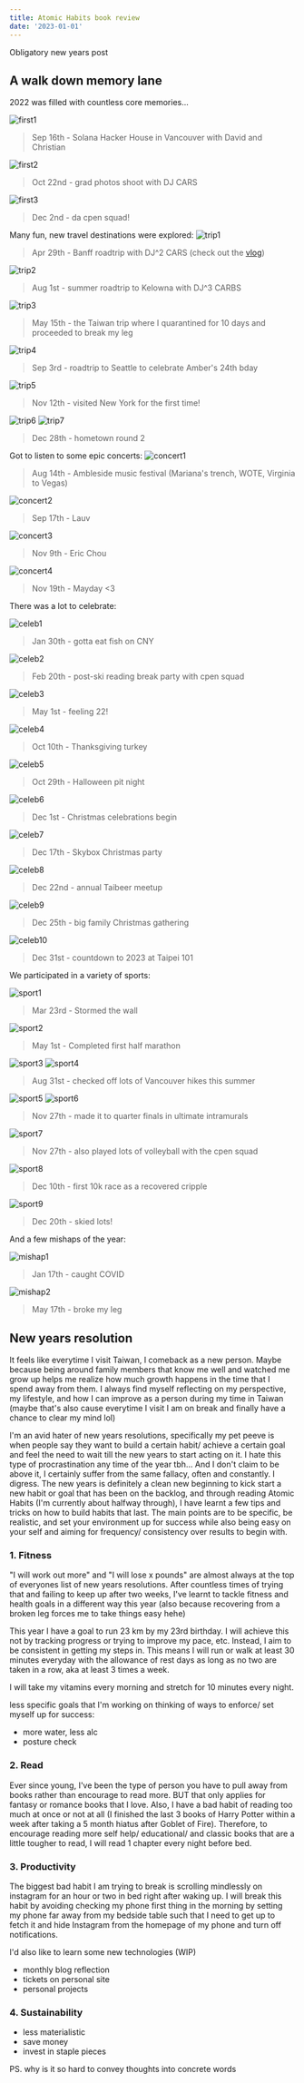 ```yaml
---
title: Atomic Habits book review 
date: '2023-01-01'
---
```


Obligatory new years post

## A walk down memory lane
2022 was filled with countless core memories...

![first1](/images/blog/first1.jpg)

> Sep 16th - Solana Hacker House in Vancouver with David and Christian

![first2](/images/blog/first2.jpg)

> Oct 22nd - grad photos shoot with DJ CARS

![first3](/images/blog/first3.jpg)

> Dec 2nd - da cpen squad!

Many fun, new travel destinations were explored:
![trip1](/images/blog/trip1.jpg)

> Apr 29th - Banff roadtrip with DJ^2 CARS (check out the [vlog](https://youtu.be/rS6Vwv-mv9g))

![trip2](/images/blog/trip2.jpg)

> Aug 1st - summer roadtrip to Kelowna with DJ^3 CARBS

![trip3](/images/blog/trip3.jpg)

> May 15th - the Taiwan trip where I quarantined for 10 days and proceeded to break my leg

![trip4](/images/blog/trip4.jpg)

> Sep 3rd - roadtrip to Seattle to celebrate Amber's 24th bday

![trip5](/images/blog/trip5.jpg)

> Nov 12th - visited New York for the first time!

![trip6](/images/blog/trip6.jpg) ![trip7](/images/blog/trip7.jpg)

> Dec 28th - hometown round 2

Got to listen to some epic concerts:
![concert1](/images/blog/concert1.jpg)

> Aug 14th - Ambleside music festival (Mariana's trench, WOTE, Virginia to Vegas)

![concert2](/images/blog/concert2.jpg)

> Sep 17th - Lauv

![concert3](/images/blog/concert3.jpg)

> Nov 9th - Eric Chou

![concert4](/images/blog/concert4.jpg)

> Nov 19th - Mayday <3

There was a lot to celebrate:

![celeb1](/images/blog/celeb1.jpg)

> Jan 30th - gotta eat fish on CNY

![celeb2](/images/blog/celeb2.jpg)

> Feb 20th - post-ski reading break party with cpen squad

![celeb3](/images/blog/celeb3.jpg)

> May 1st - feeling 22!

![celeb4](/images/blog/celeb4.jpg)

> Oct 10th - Thanksgiving turkey

![celeb5](/images/blog/celeb5.jpg)

> Oct 29th - Halloween pit night

![celeb6](/images/blog/celeb6.jpg)

> Dec 1st - Christmas celebrations begin

![celeb7](/images/blog/celeb7.jpg)

> Dec 17th - Skybox Christmas party 

![celeb8](/images/blog/celeb8.jpg)

> Dec 22nd - annual Taibeer meetup

![celeb9](/images/blog/celeb9.jpg)

> Dec 25th - big family Christmas gathering

![celeb10](/images/blog/celeb10.jpg)

> Dec 31st - countdown to 2023 at Taipei 101

We participated in a variety of sports:

![sport1](/images/blog/sport1.jpg)

> Mar 23rd - Stormed the wall

![sport2](/images/blog/sport2.jpg)

> May 1st - Completed first half marathon

![sport3](/images/blog/sport3.jpg) ![sport4](/images/blog/sport4.jpg)

> Aug 31st - checked off lots of Vancouver hikes this summer

 ![sport5](/images/blog/sport5.jpg) ![sport6](/images/blog/sport6.jpg)

> Nov 27th - made it to quarter finals in ultimate intramurals

![sport7](/images/blog/sport7.jpg)

> Nov 27th - also played lots of volleyball with the cpen squad

![sport8](/images/blog/sport8.jpg)

> Dec 10th - first 10k race as a recovered cripple

![sport9](/images/blog/sport9.jpg)

> Dec 20th - skied lots!

And a few mishaps of the year:

![mishap1](/images/blog/mishap1.jpg)

> Jan 17th - caught COVID

![mishap2](/images/blog/mishap2.jpg)

> May 17th - broke my leg


## New years resolution
It feels like everytime I visit Taiwan, I comeback as a new person. Maybe because being around family members that know me well and watched me grow up helps me realize how much growth happens in the time that I spend away from them. I always find myself reflecting on my perspective, my lifestyle, and how I can improve as a person during my time in Taiwan (maybe that's also cause everytime I visit I am on break and finally have a chance to clear my mind lol) 

I'm an avid hater of new years resolutions, specifically my pet peeve is when people say they want to build a certain habit/ achieve a certain goal and feel the need to wait till the new years to start acting on it. I hate this type of procrastination any time of the year tbh... And I don't claim to be above it, I certainly suffer from the same fallacy, often and constantly. I digress. The new years is definitely a clean new beginning to kick start a new habit or goal that has been on the backlog, and through reading Atomic Habits (I'm currently about halfway through), I have learnt a few tips and tricks on how to build habits that last. The main points are to be specific, be realistic, and set your environment up for success while also being easy on your self and aiming for frequency/ consistency over results to begin with. 

### 1. Fitness
"I will work out more" and "I will lose x pounds" are almost always at the top of everyones list of new years resolutions. After countless times of trying that and failing to keep up after two weeks, I've learnt to tackle fitness and health goals in a different way this year (also because recovering from a broken leg forces me to take things easy hehe)

This year I have a goal to run 23 km by my 23rd birthday. I will achieve this not by tracking progress or trying to improve my pace, etc. Instead, I aim to be consistent in getting my steps in. This means I will run or walk at least 30 minutes everyday with the allowance of rest days as long as no two are taken in a row, aka at least 3 times a week. 

I will take my vitamins every morning and stretch for 10 minutes every night. 

less specific goals that I'm working on thinking of ways to enforce/ set myself up for success:
- more water, less alc
- posture check

### 2. Read
Ever since young, I've been the type of person you have to pull away from books rather than encourage to read more. BUT that only applies for fantasy or romance books that I love. Also, I have a bad habit of reading too much at once or not at all (I finished the last 3 books of Harry Potter within a week after taking a 5 month hiatus after Goblet of Fire). Therefore, to encourage reading more self help/ educational/ and classic books that are a little tougher to read, I will read 1 chapter every night before bed. 

### 3. Productivity
The biggest bad habit I am trying to break is scrolling mindlessly on instagram for an hour or two in bed right after waking up. I will break this habit by avoiding checking my phone first thing in the morning by setting my phone far away from my bedside table such that I need to get up to fetch it and hide Instagram from the homepage of my phone and turn off notifications. 

I'd also like to learn some new technologies (WIP)
- monthly blog reflection
- tickets on personal site
- personal projects

### 4. Sustainability
- less materialistic
- save money
- invest in staple pieces


PS. why is it so hard to convey thoughts into concrete words